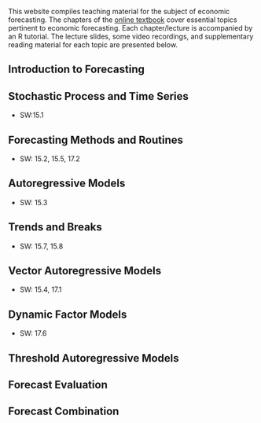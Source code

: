 This website compiles teaching material for the subject of economic forecasting. The chapters of the [online textbook](docs/index) cover essential topics pertinent to economic forecasting. Each chapter/lecture is accompanied by an R tutorial. The lecture slides, some video recordings, and supplementary reading material for each topic are presented below.

## Introduction to Forecasting

## Stochastic Process and Time Series

- SW:15.1

## Forecasting Methods and Routines

- SW: 15.2, 15.5, 17.2

## Autoregressive Models

- SW: 15.3

## Trends and Breaks

- SW: 15.7, 15.8

## Vector Autoregressive Models

- SW: 15.4, 17.1

## Dynamic Factor Models

- SW: 17.6

## Threshold Autoregressive Models

## Forecast Evaluation

## Forecast Combination

